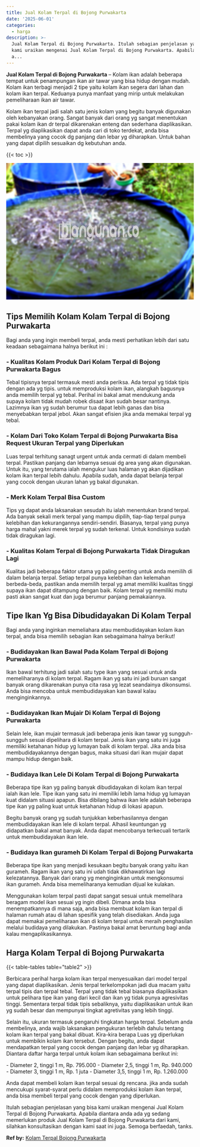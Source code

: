 ```yaml
---
title: Jual Kolam Terpal di Bojong Purwakarta
date: '2025-06-01'
categories:
  - harga
description: >-
  Jual Kolam Terpal di Bojong Purwakarta. Itulah sebagian penjelasan yang bisa
  kami uraikan mengenai Jual Kolam Terpal di Bojong Purwakarta. Apabila diantara
  a...
---
```


**Jual Kolam Terpal di Bojong Purwakarta** – Kolam ikan adalah beberapa tempat untuk penampungan ikan air tawar yang bisa hidup dengan mudah. Kolam ikan terbagi menjadi 2 tipe yaitu kolam ikan segera dari lahan dan kolam ikan terpal. Keduanya punya manfaat yang mirip untuk melakukan pemeliharaan ikan air tawar.

Kolam ikan terpal jadi salah satu jenis kolam yang begitu banyak digunakan oleh kebanyakan orang. Sangat banyak dari orang yg sangat menentukan pakai kolam ikan dr terpal dikarenakan enteng dan sederhana diaplikasikan. Terpal yg diaplikasikan dapat anda cari di toko terdekat, anda bisa membelinya yang cocok dg panjang dan lebar yg diharapkan. Untuk bahan yang dapat dipilih sesuaikan dg kebutuhan anda.

{{< toc >}}

![Jual Kolam Terpal di Bojong Purwakarta](/images/jual-kolam-terpal-46.png)

## Tips Memilih Kolam Kolam Terpal di Bojong Purwakarta

Bagi anda yang ingin membeli terpal, anda mesti perhatikan lebih dari satu keadaan sebagaimana halnya berikut ini :

### \- Kualitas Kolam Produk Dari Kolam Terpal di Bojong Purwakarta Bagus

Tebal tipisnya terpal termasuk mesti anda periksa. Ada terpal yg tidak tipis dengan ada yg tipis. untuk memproduksi kolam ikan, alangkah bagusnya anda memilih terpal yg tebal. Perihal ini bakal amat mendukung anda supaya kolam tidak mudah robek disaat ikan sudah besar nantinya. Lazimnya ikan yg sudah berumur tua dapat lebih ganas dan bisa menyebabkan terpal jebol. Akan sangat efisien jika anda memakai terpal yg tebal.

### \- Kolam Dari Toko Kolam Terpal di Bojong Purwakarta Bisa Request Ukuran Terpal yang Diperlukan

Luas terpal terhitung sanagt urgent untuk anda cermati di dalam membeli terpal. Pastikan panjang dan lebarnya sesuai dg area yang akan digunakan. Untuk itu, yang terutama ialah mengukur luas halaman yg akan dijadikan kolam ikan terpal lebih dahulu. Apabila sudah, anda dapat belanja terpal yang cocok dengan ukuran lahan yg bakal digunakan.

### \- Merk Kolam Terpal Bisa Custom

Tips yg dapat anda laksanakan sesudah itu ialah menentukan brand terpal. Ada banyak sekali merk terpal yang mampu dipilih, tiap-tiap terpal punya kelebihan dan kekurangannya sendiri-sendiri. Biasanya, terpal yang punya harga mahal yakni merek terpal yg sudah terkenal. Untuk kondisinya sudah tidak diragukan lagi.

### \- Kualitas Kolam Terpal di Bojong Purwakarta Tidak Diragukan Lagi

Kualitas jadi beberapa faktor utama yg paling penting untuk anda memilih di dalam belanja terpal. Setiap terpal punya kelebihan dan kelemahan berbeda-beda, pastikan anda memilih terpal yg amat memiliki kualitas tinggi supaya ikan dapat ditampung dengan baik. Kolam terpal yg memiliki mutu pasti akan sangat kuat dan juga berumur panjang pemakaiannya.

## Tipe Ikan Yg Bisa Dibudidayakan Di Kolam Terpal

Bagi anda yang inginkan memeliahara atau membudidayakan kolam ikan terpal, anda bisa memilih sebagian ikan sebagaimana halnya berikut!

### \- Budidayakan Ikan Bawal Pada Kolam Terpal di Bojong Purwakarta

Ikan bawal terhitung jadi salah satu type ikan yang sesuai untuk anda memeliharanya di kolam terpal. Ragam ikan yg satu ini jadi buruan sangat banyak orang dikarenakan punya cita rasa yg lezat seandainya dikonsumsi. Anda bisa mencoba untuk membudidayakan kan bawal kalau menginginkannya.

### \- Budidayakan Ikan Mujair Di Kolam Terpal di Bojong Purwakarta

Selain lele, ikan mujair termasuk jadi beberapa jenis ikan tawar yg sungguh-sungguh sesuai dipelihara di kolam terpal. Jenis ikan yang satu ini juga memiliki ketahanan hidup yg lumayan baik di kolam terpal. Jika anda bisa membudidayakannya dengan bagus, maka situasi dari ikan mujair dapat mampu hidup dengan baik.

### \- Budidaya Ikan Lele Di Kolam Terpal di Bojong Purwakarta

Beberapa tipe ikan yg paling banyak dibudidayakan di kolam ikan terpal ialah ikan lele. Tipe ikan yang satu ini memiliki lebih lama hidup yg lumayan kuat didalam situasi apapun. Bisa dibilang bahwa ikan lele adalah beberapa tipe ikan yg paling kuat untuk ketahanan hidup di lokasi apapun.

Begitu banyak orang yg sudah tunjukkan keberhasilannya dengan membudidayakan ikan lele di kolam terpal. Alhasil keuntungan yg didapatkan bakal amat banyak. Anda dapat mencobanya terkecuali tertarik untuk membudidayakan ikan lele.

### \- Budidaya Ikan gurameh Di Kolam Terpal di Bojong Purwakarta

Beberapa tipe ikan yang menjadi kesukaan begitu banyak orang yaitu ikan gurameh. Ragam ikan yang satu ini udah tidak dikhawatirkan lagi kelezatannya. Banyak dari orang yg menginginkan untuk mengkonsumsi ikan gurameh. Anda bisa memeliharanya kemudian dijual ke kulakan.

Menggunakan kolam terpal pasti dapat sangat sesuai untuk memelihara beragam model ikan sesuai yg ingin dibeli. Dimana anda bisa menempatkannya di mana saja, anda bisa membuat kolam ikan terpal di halaman rumah atau di lahan spesifik yang telah disediakan. Anda juga dapat memakai pemeliharaan ikan di kolam terpal untuk meraih penghasilan melalui budidaya yang dilakukan. Pastinya bakal amat beruntung bagi anda kalau mengaplikasikannya.

## Harga Kolam Terpal di Bojong Purwakarta

{{< table-tables table="table2" >}}

Berbicara perihal harga kolam ikan terpal menyesuaikan dari model terpal yang dapat diaplikasikan. Jenis terpal terkelompokan jadi dua macam yaitu terpal tipis dan terpal tebal. Terpal yang tidak tebal biasanya diaplikasikan untuk pelihara tipe ikan yang dari kecil dan ikan yg tidak punya agresivitas tinggi. Sementara terpal tidak tipis sebaliknya, yaitu diaplikasikan untuk ikan yg sudah besar dan mempunyai tingkat agretivitas yang lebih tinggi.

Selain itu, ukuran termasuk pengaruhi tingkatan harga terpal. Sebelum anda membelinya, anda wajib laksanakan pengukuran terlebih dahulu tentang kolam ikan terpal yang bakal dibuat. Kira-kira berapa Luas yg diperlukan untuk membikin kolam ikan tersebut. Dengan begitu, anda dapat mendapatkan terpal yang cocok dengan panjang dan lebar yg diharapkan. Diantara daftar harga terpal untuk kolam ikan sebagaimana berikut ini:

\- Diameter 2, tinggi 1 m, Rp. 795.000 - Diameter 2,5, tinggi 1 m, Rp. 940.000 - Diameter 3, tinggi 1 m, Rp. 1 juta - Diameter 3,5, tinggi 1 m, Rp. 1.260.000

Anda dapat membeli kolam ikan terpal sesuai dg rencana. jika anda sudah mencukupi syarat-syarat perlu didalam memproduksi kolam ikan terpal, anda bisa membeli terpal yang cocok dengan yang diperlukan.

Itulah sebagian penjelasan yang bisa kami uraikan mengenai Jual Kolam Terpal di Bojong Purwakarta. Apabila diantara anda ada yg sedang memerlukan produk Jual Kolam Terpal di Bojong Purwakarta dari kami, silahkan konsultasikan dengan kami saat ini juga. Semoga berfaedah, tanks.

**Ref by:** [Kolam Terpal Bojong Purwakarta](https://id.wikipedia.org/wiki/Kolam)
